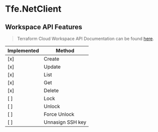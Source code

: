 # Tfe.NetClient

## Workspace API Features

> Terraform Cloud Workspace API Documentation can be found [here](https://www.terraform.io/docs/cloud/api/workspaces.html).

| Implemented  | Method           |
|------------- |------------------|
| [x]          | Create           |
| [x]          | Update           |
| [x]          | List             |
| [x]          | Get              |
| [x]          | Delete           |
| [ ]          | Lock             |
| [ ]          | Unlock           |
| [ ]          | Force Unlock     |
| [ ]          | Unnasign SSH key |

